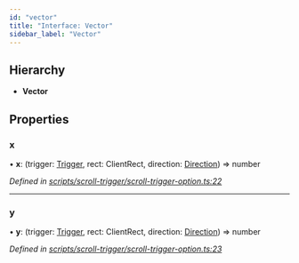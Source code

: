 ```yaml
---
id: "vector"
title: "Interface: Vector"
sidebar_label: "Vector"
---
```


## Hierarchy

* **Vector**

## Properties

### x

•  **x**: (trigger: [Trigger](../classes/trigger.md), rect: ClientRect, direction: [Direction](../globals.md#direction)) => number

*Defined in [scripts/scroll-trigger/scroll-trigger-option.ts:22](https://github.com/rempei-okada/doppio/blob/db76d7d/package/src/scripts/scroll-trigger/scroll-trigger-option.ts#L22)*

___

### y

•  **y**: (trigger: [Trigger](../classes/trigger.md), rect: ClientRect, direction: [Direction](../globals.md#direction)) => number

*Defined in [scripts/scroll-trigger/scroll-trigger-option.ts:23](https://github.com/rempei-okada/doppio/blob/db76d7d/package/src/scripts/scroll-trigger/scroll-trigger-option.ts#L23)*
